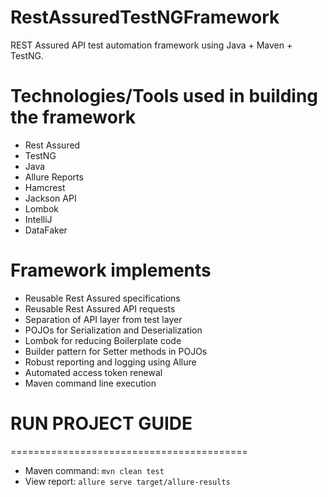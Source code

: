 # RestAssuredTestNGFramework
REST Assured API test automation framework using Java + Maven + TestNG.

Technologies/Tools used in building the framework
=================================================
- Rest Assured
- TestNG
- Java
- Allure Reports
- Hamcrest
- Jackson API
- Lombok
- IntelliJ
- DataFaker


Framework implements
=========================================
- Reusable Rest Assured specifications
- Reusable Rest Assured API requests
- Separation of API layer from test layer
- POJOs for Serialization and Deserialization
- Lombok for reducing Boilerplate code
- Builder pattern for Setter methods in POJOs
- Robust reporting and logging using Allure
- Automated access token renewal
- Maven command line execution

#   RUN PROJECT GUIDE

  =========================================
- Maven command: 
`mvn clean test`
- View report: `allure serve target/allure-results`